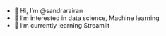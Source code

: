 - 👋 Hi, I’m @sandrarairan
- 👀 I’m interested in data science, Machine learning
- 🌱 I’m currently learning Streamlit


<!---
sandrarairan/sandrarairan is a ✨ special ✨ repository because its `README.md` (this file) appears on your GitHub profile.
You can click the Preview link to take a look at your changes.
--->
